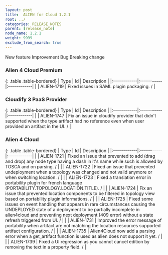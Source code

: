 ```yaml
---
layout: post
title:  ALIEN for Cloud 1.2.1
root: ../
categories: RELEASE_NOTES
parent: [release_note]
node_name: 1.2.1
weight: 9999
exclude_from_search: true
---
```





<i class="fa fa-plus text-success"></i> New feature <i class="fa fa-level-up text-primary"></i> Improvement  <i class="fa fa-bug text-danger"></i> Bug <i class="fa fa-exclamation-triangle text-warning"></i> Breaking change


### Alien 4 Cloud Premium



  {: .table .table-bordered}
  | Type        | Id         | Description |
  |:------------|:-----------|:------------|
        |  <i class="fa fa-bug text-danger"></i> | ALIEN-1719 | Fixed issues in SAML plugin packaging. /  |
  


### Cloudify 3 PaaS Provider



  {: .table .table-bordered}
  | Type        | Id         | Description |
  |:------------|:-----------|:------------|
        |  <i class="fa fa-bug text-danger"></i> | ALIEN-1747 | Fix an issue in cloudify provider that didn't supported when the type artifact had no reference even when user provided an artifact in the UI. /  |
  


### Alien 4 Cloud



  {: .table .table-bordered}
  | Type        | Id         | Description |
  |:------------|:-----------|:------------|
        |  <i class="fa fa-bug text-danger"></i> | ALIEN-1721 | Fixed an issue that prevented to add (drag and drop) any node type having a dash in it's name while such is allowed by TOSCA and on parsing. /  |
    |  <i class="fa fa-bug text-danger"></i> | ALIEN-1722 | Fixed an issue that prevented undeployment when a topology was changed and not valid anymore or when switching location. /  |
    |  <i class="fa fa-bug text-danger"></i> | ALIEN-1723 | Fixed a translation error in portability plugin for french language (PORTABILITY.TOPOLOGY.LOCATION.TITLE). /  |
    |  <i class="fa fa-bug text-danger"></i> | ALIEN-1724 | Fix an issue that prevented location components to be filtered in topology view based on portability plugin informations. /  |
    |  <i class="fa fa-bug text-danger"></i> | ALIEN-1725 | Fixed some issues on event handling that appears in rare circumstances causing the UNDEPLOYED state of a deployment to be partially incomplete in alien4cloud and preventing next deployment (409 error) without a state refresh triggered from UI. /  |
    |  <i class="fa fa-bug text-danger"></i> | ALIEN-1731 | Improved the error message of portability when artifact are not matching the location resources supported artifact configuration. /  |
    |  <i class="fa fa-bug text-danger"></i> | ALIEN-1735 | Alien4Cloud now add a parsing error when a get_artifact function is used as alien does not support it yet. /  |
    |  <i class="fa fa-bug text-danger"></i> | ALIEN-1739 | Fixed a UI regression as you cannot cancel edition by removing the text in a property field. /  |
  

